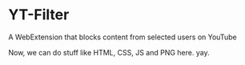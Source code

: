 # YT-Filter
A WebExtension that blocks content from selected users on YouTube

Now, we can do stuff like HTML, CSS, JS and PNG here. yay.
